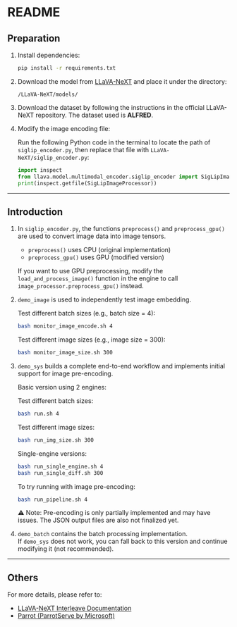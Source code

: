 # README

## Preparation

1. Install dependencies:
   ```bash
   pip install -r requirements.txt
   ```

2. Download the model from [LLaVA-NeXT](https://huggingface.co/lmms-lab/llava-next-interleave-qwen-7b/tree/main) and place it under the directory:
   ```
   /LLaVA-NeXT/models/
   ```

3. Download the dataset by following the instructions in the official LLaVA-NeXT repository. The dataset used is **ALFRED**.

4. Modify the image encoding file:

   Run the following Python code in the terminal to locate the path of `siglip_encoder.py`, then replace that file with `LLaVA-NeXT/siglip_encoder.py`:
   ```python
   import inspect
   from llava.model.multimodal_encoder.siglip_encoder import SigLipImageProcessor
   print(inspect.getfile(SigLipImageProcessor))
   ```

---

## Introduction

1. In `siglip_encoder.py`, the functions `preprocess()` and `preprocess_gpu()` are used to convert image data into image tensors.  
   - `preprocess()` uses CPU (original implementation)  
   - `preprocess_gpu()` uses GPU (modified version)

   If you want to use GPU preprocessing, modify the `load_and_process_image()` function in the engine to call `image_processor.preprocess_gpu()` instead.

2. `demo_image` is used to independently test image embedding.

   Test different batch sizes (e.g., batch size = 4):
   ```bash
   bash monitor_image_encode.sh 4
   ```

   Test different image sizes (e.g., image size = 300):
   ```bash
   bash monitor_image_size.sh 300
   ```

3. `demo_sys` builds a complete end-to-end workflow and implements initial support for image pre-encoding.

   Basic version using 2 engines:

   Test different batch sizes:
   ```bash
   bash run.sh 4
   ```

   Test different image sizes:
   ```bash
   bash run_img_size.sh 300
   ```

   Single-engine versions:
   ```bash
   bash run_single_engine.sh 4
   bash run_single_diff.sh 300
   ```

   To try running with image pre-encoding:
   ```bash
   bash run_pipeline.sh 4
   ```

   ⚠️ Note: Pre-encoding is only partially implemented and may have issues. The JSON output files are also not finalized yet.

4. `demo_batch` contains the batch processing implementation.  
   If `demo_sys` does not work, you can fall back to this version and continue modifying it (not recommended).

---

## Others

For more details, please refer to:

- [LLaVA-NeXT Interleave Documentation](https://github.com/LLaVA-VL/LLaVA-NeXT/blob/main/docs/LLaVA-NeXT-Interleave.md)
- [Parrot (ParrotServe by Microsoft)](https://github.com/microsoft/ParrotServe)
